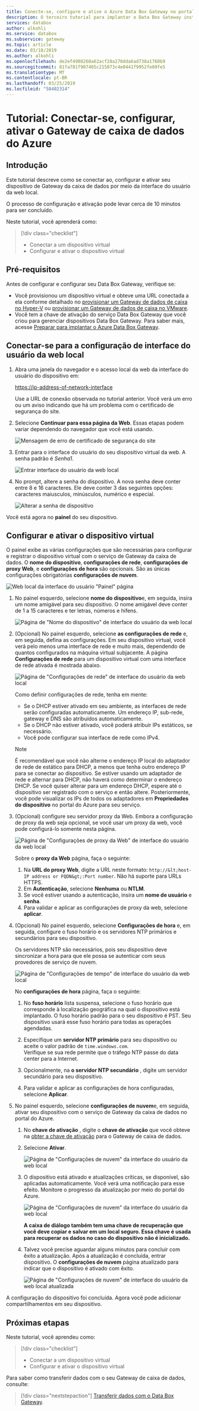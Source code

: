 ```yaml
---
title: Conecte-se, configure e ative o Azure Data Box Gateway no portal do Azure | Microsoft Docs
description: O terceiro tutorial para implantar o Data Box Gateway instrui você a conectar, configurar e ativar seu dispositivo virtual.
services: databox
author: alkohli
ms.service: databox
ms.subservice: gateway
ms.topic: article
ms.date: 03/18/2019
ms.author: alkohli
ms.openlocfilehash: de2ef4908260a62acf28a270dda6ad738a1760b9
ms.sourcegitcommit: 81fa781f907405c215073c4e0441f9952fe80fe5
ms.translationtype: MT
ms.contentlocale: pt-BR
ms.lasthandoff: 03/25/2019
ms.locfileid: "58402314"
---
```

# <a name="tutorial-connect-set-up-activate-azure-data-box-gateway"></a>Tutorial: Conectar-se, configurar, ativar o Gateway de caixa de dados do Azure

## <a name="introduction"></a>Introdução

Este tutorial descreve como se conectar ao, configurar e ativar seu dispositivo de Gateway da caixa de dados por meio da interface do usuário da web local. 

O processo de configuração e ativação pode levar cerca de 10 minutos para ser concluído. 

Neste tutorial, você aprenderá como:

> [!div class="checklist"]
> * Conectar a um dispositivo virtual
> * Configurar e ativar o dispositivo virtual

## <a name="prerequisites"></a>Pré-requisitos

Antes de configurar e configurar seu Data Box Gateway, verifique se:

* Você provisionou um dispositivo virtual e obteve uma URL conectada a ela conforme detalhado no [provisionar um Gateway de dados de caixa no Hyper-V](data-box-gateway-deploy-provision-hyperv.md) ou [provisionar um Gateway de dados de caixa no VMware](data-box-gateway-deploy-provision-vmware.md).
* Você tem a chave de ativação do serviço Data Box Gateway que você criou para gerenciar dispositivos Data Box Gateway. Para saber mais, acesse [Preparar para implantar o Azure Data Box Gateway](data-box-gateway-deploy-prep.md).


## <a name="connect-to-the-local-web-ui-setup"></a>Conectar-se para a configuração de interface do usuário da web local 

1. Abra uma janela do navegador e o acesso local da web da interface do usuário do dispositivo em:
   
   [https://ip-address-of-network-interface](https://ip-address-of-network-interface)
   
   Use a URL de conexão observada no tutorial anterior. Você verá um erro ou um aviso indicando que há um problema com o certificado de segurança do site.

2. Selecione **Continuar para essa página da Web**. Essas etapas podem variar dependendo do navegador que você está usando.
   
    ![Mensagem de erro de certificado de segurança do site](./media/data-box-gateway-deploy-connect-setup-activate/image2.png)

3. Entrar para o interface do usuário do seu dispositivo virtual da web. A senha padrão é *Senha1*. 
   
    ![Entrar interface do usuário da web local](./media/data-box-gateway-deploy-connect-setup-activate/image3.png)

4. No prompt, altere a senha do dispositivo. A nova senha deve conter entre 8 e 16 caracteres. Ele deve conter 3 das seguintes opções: caracteres maiusculos, minúsculos, numérico e especial.

    ![Alterar a senha de dispositivo](./media/data-box-gateway-deploy-connect-setup-activate/image4.png)

Você está agora no **painel** do seu dispositivo.

## <a name="set-up-and-activate-the-virtual-device"></a>Configurar e ativar o dispositivo virtual
 
O painel exibe as várias configurações que são necessárias para configurar e registrar o dispositivo virtual com o serviço de Gateway da caixa de dados. O **nome do dispositivo**, **configurações de rede**, **configurações de proxy Web**, e **configurações de hora** são opcionais. São as únicas configurações obrigatórias **configurações de nuvem**.
   
![Web local da interface do usuário "Painel" página](./media/data-box-gateway-deploy-connect-setup-activate/image5.png)

1. No painel esquerdo, selecione **nome do dispositivo**e, em seguida, insira um nome amigável para seu dispositivo. O nome amigável deve conter de 1 a 15 caracteres e ter letras, números e hifens.

    ![Página de "Nome do dispositivo" de interface do usuário da web local](./media/data-box-gateway-deploy-connect-setup-activate/image6.png)

2. (Opcional) No painel esquerdo, selecione **as configurações de rede** e, em seguida, defina as configurações. Em seu dispositivo virtual, você verá pelo menos uma interface de rede e muito mais, dependendo de quantos configurados na máquina virtual subjacente. A página **Configurações de rede** para um dispositivo virtual com uma interface de rede ativada é mostrada abaixo.
    
    ![Página de "Configurações de rede" de interface do usuário da web local](./media/data-box-gateway-deploy-connect-setup-activate/image7.png)
   
    Como definir configurações de rede, tenha em mente:

    - Se o DHCP estiver ativado em seu ambiente, as interfaces de rede serão configuradas automaticamente. Um endereço IP, sub-rede, gateway e DNS são atribuídos automaticamente.
    - Se o DHCP não estiver ativado, você poderá atribuir IPs estáticos, se necessário.
    - Você pode configurar sua interface de rede como IPv4.

     >[!NOTE] 
     > É recomendável que você não alterne o endereço IP local do adaptador de rede de estático para DHCP, a menos que tenha outro endereço IP para se conectar ao dispositivo. Se estiver usando um adaptador de rede e alternar para DHCP, não haverá como determinar o endereço DHCP. Se você quiser alterar para um endereço DHCP, espere até o dispositivo ser registrado com o serviço e então altere. Posteriormente, você pode visualizar os IPs de todos os adaptadores em **Propriedades do dispositivo** no portal do Azure para seu serviço.

3. (Opcional) configure seu servidor proxy da Web. Embora a configuração de proxy da web seja opcional, se você usar um proxy da web, você pode configurá-lo somente nesta página.
   
   ![Página de "Configurações de proxy da Web" de interface do usuário da web local](./media/data-box-gateway-deploy-connect-setup-activate/image8.png)
   
   Sobre o **proxy da Web** página, faça o seguinte:
   
   1. Na **URL do proxy Web**, digite a URL neste formato: `http://&lt;host-IP address or FQDN&gt;:Port number`. Não há suporte para URLs HTTPS.
   2. Em **Autenticação**, selecione **Nenhuma** ou **NTLM**.
   3. Se você estiver usando a autenticação, insira um **nome de usuário** e **senha**.
   4. Para validar e aplicar as configurações de proxy da web, selecione **aplicar**.

4. (Opcional) No painel esquerdo, selecione **Configurações de hora** e, em seguida, configure o fuso horário e os servidores NTP primários e secundários para seu dispositivo. 

    Os servidores NTP são necessários, pois seu dispositivo deve sincronizar a hora para que ele possa se autenticar com seus provedores de serviço de nuvem.
    
    ![Página de "Configurações de tempo" de interface do usuário da web local](./media/data-box-gateway-deploy-connect-setup-activate/image9.png)
    
    No **configurações de hora** página, faça o seguinte:
    
    1. No **fuso horário** lista suspensa, selecione o fuso horário que corresponde à localização geográfica na qual o dispositivo está implantado.
        O fuso horário padrão para o seu dispositivo é PST. Seu dispositivo usará esse fuso horário para todas as operações agendadas.

    2. Especifique um **servidor NTP primário** para seu dispositivo ou aceite o valor padrão de `time.windows.com`.   
        Verifique se sua rede permite que o tráfego NTP passe do data center para a Internet.

    3. Opcionalmente, na **o servidor NTP secundário** , digite um servidor secundário para seu dispositivo.

    4. Para validar e aplicar as configurações de hora configuradas, selecione **Aplicar**.

6. No painel esquerdo, selecione **configurações de nuvem**e, em seguida, ativar seu dispositivo com o serviço de Gateway da caixa de dados no portal do Azure.
    
    1. No **chave de ativação** , digite o **chave de ativação** que você obteve na [obter a chave de ativação](data-box-gateway-deploy-prep.md#get-the-activation-key) para o Gateway de caixa de dados.

    2. Selecione **Ativar**.
       
         ![Página de "Configurações de nuvem" da interface do usuário da web local](./media/data-box-gateway-deploy-connect-setup-activate/image10a.png)
    
    3. O dispositivo está ativado e atualizações críticas, se disponível, são aplicadas automaticamente. Você verá uma notificação para esse efeito. Monitore o progresso da atualização por meio do portal do Azure.

        ![Página de "Configurações de nuvem" da interface do usuário da web local](./media/data-box-gateway-deploy-connect-setup-activate/image12.png)
        
        **A caixa de diálogo também tem uma chave de recuperação que você deve copiar e salvar em um local seguro. Essa chave é usada para recuperar os dados no caso do dispositivo não é inicializado.**


    4. Talvez você precise aguardar alguns minutos para concluir com êxito a atualização. Após a atualização é concluída, entrar dispositivo. O **configurações de nuvem** página atualizado para indicar que o dispositivo é ativado com êxito.

        ![Página de "Configurações de nuvem" de interface do usuário da web local atualizada](./media/data-box-gateway-deploy-connect-setup-activate/image13.png)

A configuração do dispositivo foi concluída. Agora você pode adicionar compartilhamentos em seu dispositivo.

## <a name="next-steps"></a>Próximas etapas

Neste tutorial, você aprendeu como:

> [!div class="checklist"]
> * Conectar a um dispositivo virtual
> * Configurar e ativar o dispositivo virtual

Para saber como transferir dados com o seu Gateway de caixa de dados, consulte:

> [!div class="nextstepaction"]
> [Transferir dados com o Data Box Gateway](./data-box-gateway-deploy-add-shares.md).
